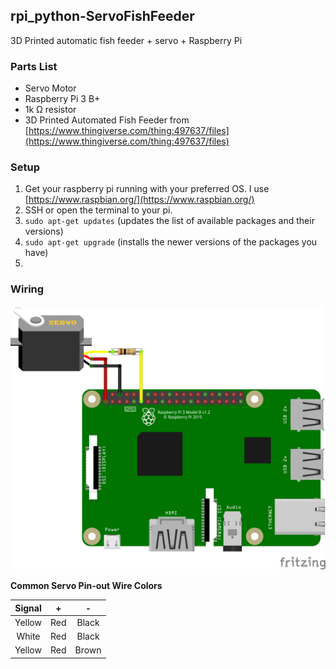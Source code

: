 ## rpi_python-ServoFishFeeder
3D Printed automatic fish feeder  + servo + Raspberry Pi

### Parts List

 - Servo Motor
 - Raspberry Pi 3 B+
 - 1k &ohm; resistor
 - 3D Printed Automated Fish Feeder from [https://www.thingiverse.com/thing:497637/files](https://www.thingiverse.com/thing:497637/files)
 
 

### Setup
1. Get your raspberry pi running with your preferred OS.  I use [https://www.raspbian.org/](https://www.raspbian.org/)
2. SSH or open the terminal to your pi.
3. `sudo apt-get updates` (updates the list of available packages and their versions)
4. `sudo apt-get upgrade` (installs the newer versions of the packages you have)
5. 

### Wiring
![raspberry pi wiring](/images/rpi_fish_feeder_bb.png)

**Common Servo Pin-out Wire Colors**

| Signal | + | - |
| :---: | :---: | :---: |
| Yellow | Red | Black |
| White| Red | Black |
| Yellow | Red | Brown |



<!--stackedit_data:
eyJoaXN0b3J5IjpbLTE5NDk4MjY0NjgsMzE2MzM3NzA0LC0xMT
kwMTAyOTYxLC0yMTA4MTcwODQ3LDIxMjU1MzkzNzksLTUyNzYz
ODE5NCwtMTE1NTY5NDkxOCwtODI0Nzk5OTQwLDMzMjQ1NTkxLD
E0NDM3OTU4NTIsLTE1MzYxOTM5NTUsMTI0MDUzMzIyNF19
-->